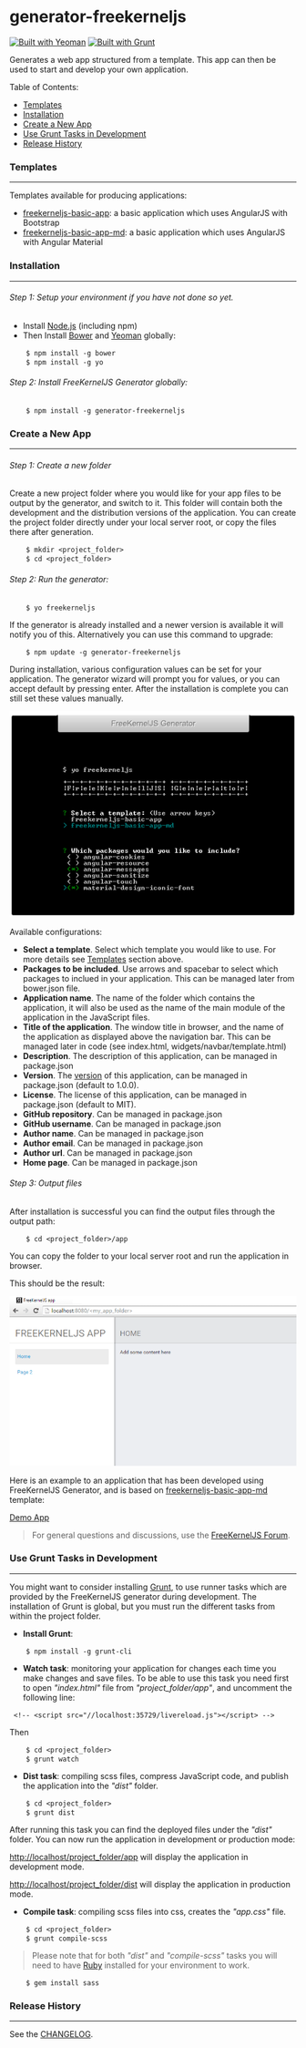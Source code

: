 # generator-freekerneljs

[![Built with Yeoman](http://pixel-cookers.github.io/built-with-badges/yeoman/yeoman-long.png)](http://yeoman.io/)
[![Built with Grunt](https://cdn.gruntjs.com/builtwith.png)](http://gruntjs.com/)

Generates a web app structured from a template.
This app can then be used to start and develop your own application.

Table of Contents:
-  [Templates](#templates)
-  [Installation](#installation)
-  [Create a New App](#generating)
-  [Use Grunt Tasks in Development](#tools)
-  [Release History](#history)


### <a name="templates"></a> Templates
------------
Templates available for producing applications:
- [freekerneljs-basic-app](app/templates/freekerneljs-basic-app): a basic application which uses AngularJS with Bootstrap
- [freekerneljs-basic-app-md](app/templates/freekerneljs-basic-app-md): a basic application which uses AngularJS with Angular Material


### <a name="installation"></a> Installation
------------

###### Step 1: Setup your environment if you have not done so yet.
- Install [Node.js](https://nodejs.org) (including npm)
- Then Install <a href="http://bower.io/">Bower</a> and <a href="http://yeoman.io/">Yeoman</a> globally:
``` 
    $ npm install -g bower
    $ npm install -g yo
```


###### Step 2: Install FreeKernelJS Generator globally: 
``` 
    $ npm install -g generator-freekerneljs 
```


### <a name="generating"></a> Create a New App
------------

###### Step 1: Create a new folder 

Create a new project folder where you would like for your app files to be output by the generator, and switch to it.
This folder will contain both the development and the distribution versions of the application.
You can create the project folder directly under your local server root, or copy the files there after generation.
```
    $ mkdir <project_folder>
    $ cd <project_folder>
```


###### Step 2: Run the generator:
``` 
    $ yo freekerneljs 
```
If the generator is already installed and a newer version is available it will notify you of this. Alternatively you can use this command to upgrade:
``` 
    $ npm update -g generator-freekerneljs 
```
During installation, various configuration values can be set for your application. 
The generator wizard will prompt you for values, or you can accept default by pressing enter. 
After the installation is complete you can still set these values manually.

<img src="docs/images/freekerneljs-generator.png">

Available configurations:
- **Select a template**. Select which template you would like to use. For more details see [Templates](#templates) section above.
- **Packages to be included**. Use arrows and spacebar to select which packages to inclued in your application. This can be managed later from bower.json file.
- **Application name**. The name of the folder which contains the application, it will also be used as the name of the main module of the application in the JavaScript files.
- **Title of the application**. The window title in browser, and the name of the application as displayed above the navigation bar. This can be managed later in code (see index.html, widgets/navbar/template.html)
- **Description**. The description of this application, can be managed in package.json
- **Version**. The <a href="http://semver.org/">version</a> of this application, can be managed in package.json (default to 1.0.0).
- **License**. The license of this application, can be managed in package.json (default to MIT).
- **GitHub repository**. Can be managed in package.json
- **GitHub username**. Can be managed in package.json
- **Author name**. Can be managed in package.json
- **Author email**. Can be managed in package.json
- **Author url**. Can be managed in package.json
- **Home page**. Can be managed in package.json


###### Step 3: Output files

After installation is successful you can find the output files through the output path:
``` 
    $ cd <project_folder>/app
```
You can copy the folder to your local server root and run the application in browser.

This should be the result:


<img src="docs/images/Clipboard01.png">

Here is an example to an application that has been developed using FreeKernelJS Generator, and is based on [freekerneljs-basic-app-md](app/templates/freekerneljs-basic-app-md) template:

<a href="https://github.com/FreeKernelJS/demos/tree/master/freekerneljs-demo-app">Demo App</a>


> For general questions and discussions, use the
  [FreeKernelJS Forum](http://www.forum.freekerneljs.org/).


### <a name="tools"></a> Use Grunt Tasks in Development
-----------------
You might want to consider installing <a href="http://gruntjs.com/">Grunt</a>, to use runner tasks which are provided by the FreeKernelJS generator during development.
The installation of Grunt is global, but you must run the different tasks from within the project folder.
- **Install Grunt**:
``` 
    $ npm install -g grunt-cli
```

- **Watch task**: monitoring your application for changes each time you make changes and save files. 
To be able to use this task you need first to open *"index.html"* file from *"project_folder/app"*, and uncomment the following line:
``` 
 <!-- <script src="//localhost:35729/livereload.js"></script> -->
``` 
Then
``` 
    $ cd <project_folder>
    $ grunt watch
```

- **Dist task**: compiling scss files, compress JavaScript code, and publish the application into the *"dist"* folder. 
``` 
    $ cd <project_folder>
    $ grunt dist
```
After running this task you can find the deployed files under the *"dist"* folder.
You can now run the application in development or production mode:

<http://localhost/project_folder/app> will display the application in development mode.

<http://localhost/project_folder/dist> will display the application in production mode.


- **Compile task**: compiling scss files into css, creates the *"app.css"* file.
``` 
    $ cd <project_folder>
    $ grunt compile-scss
```

> Please note that for both *"dist"* and *"compile-scss"* tasks you will need to have <a href="https://www.ruby-lang.org/en/">Ruby</a> installed for your environment to work.
``` 
    $ gem install sass
```


### <a name="history"></a> Release History
----------------
See the [CHANGELOG](CHANGELOG.md).
